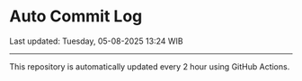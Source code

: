 # Auto Commit Log

Last updated: Tuesday, 05-08-2025 13:24 WIB

---

This repository is automatically updated every 2 hour using GitHub Actions.
